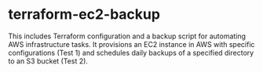 # terraform-ec2-backup
This includes Terraform configuration and a backup script for automating AWS infrastructure tasks. It provisions an EC2 instance in AWS with specific configurations (Test 1) and schedules daily backups of a specified directory to an S3 bucket (Test 2).
